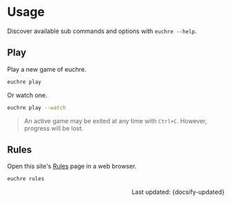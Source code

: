 # Usage

Discover available sub commands and options with `euchre --help`.

## Play

Play a new game of euchre.

```zsh
euchre play
```

Or watch one.

```zsh
euchre play --watch
```

> An active game may be exited at any time with `Ctrl+C`. However, progress will
be lost.

## Rules

Open this site's [Rules](rules.md) page in a web browser.

```zsh
euchre rules
```

<div style="text-align: right">Last updated: {docsify-updated}</div>
